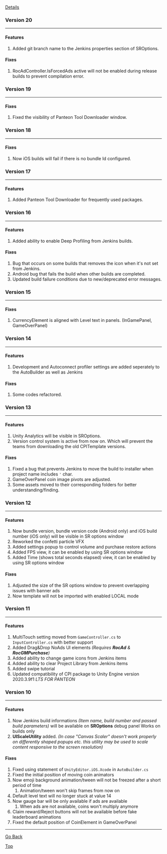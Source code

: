 [Details](./README.md)

### Version 20
---
#### Features
1. Added git branch name to the Jenkins properties section of SROptions.

#### Fixes
1. RocAdController.IsForcedAds active will not be enabled during release builds to prevent compilation error.


### Version 19
---
#### Fixes
1. Fixed the visibility of Panteon Tool Downloader window.


### Version 18
---
#### Fixes
1. Now iOS builds will fail if there is no bundle Id configured.


### Version 17
---
#### Features
1. Added Panteon Tool Downloader for frequently used packages.


### Version 16
---
#### Features
1. Added ability to enable Deep Profiling from Jenkins builds.

#### Fixes
1. Bug that occurs on some builds that removes the icon when it's not set from Jenkins.
2. Android bug that fails the build when other builds are completed.
3. Updated build failure conditions due to new/deprecated error messages.


### Version 15
---
#### Fixes
1. CurrencyElement is aligned with Level text in panels. (InGamePanel, GameOverPanel)



### Version 14
---
#### Features
1. Development and Autoconnect profiler settings are added seperately to the AutoBuilder as well as Jenkins

#### Fixes
1. Some codes refactored.



### Version 13
---
#### Features
1. Unity Analytics will be visible in SROptions.
2. Version control system is active from now on. Which will prevent the teams from downloading the old CPITemplate versions.

#### Fixes
1. Fixed a bug that prevents Jenkins to move the build to installer when project name includes `'` char.
2. GameOverPanel coin image pivots are adjusted.
3. Some assets moved to their corresponding folders for better understanding/finding.



### Version 12
---
#### Features
1. Now bundle version, bundle version code (Android only) and iOS build number (iOS only) will be visible in SR options window
2. Reworked the confetti particle VFX
3. Added settings popup to control volume and purchase restore actions
4. Added FPS view, it can be enabled by using SR options window
5. Added Time (shows total seconds elapsed) view, it can be enabled by using SR options window

#### Fixes
1. Adjusted the size of the SR options window to prevent overlapping issues with banner ads
2. Now template will not be imported with enabled LOCAL mode



### Version 11
----
#### Features
1. MultiTouch setting moved from `GameController.cs` to `InputController.cs` with better support
2. Added Drag&Drop NoAds UI elements *(Requires **RocAd** & **RocGMPurchase**)*
3. Added ability to change game icons from Jenkins items
4. Added ability to clear Project Library from Jenkins items
5. Added swipe tutorial
6. Updated compatibility of CPI package to Unity Engine version 2020.3.9f1 *LTS FOR PANTEON*



### Version 10
----
#### Features
1. Now Jenkins build informations *(Item name, build number and passed build parameters)* will be available on **SROptions** debug panel Works on builds only 
2. **UIScaleUtility** added. *(In case "Canvas Scaler" doesn't work properly on differently shaped popups etc. this utility may be used to scale content responsive to the screen resolution)*

#### Fixes
1. Fixed using statement of `UnityEditor.iOS.Xcode` in `AutoBuilder.cs`
2. Fixed the initial position of moving coin animators
3. Now emoji background animation/tween will not be freezed after a short period of time
	1. Animation/tween won't skip frames from now on
4. Default level text will no longer stuck at value 14
5. Now gauge bar will be only available if ads are available
	1. When ads are not available, coins won't multiply anymore
6. Claim reward/Reject buttons will not be available before fake leaderboard animations
7. Fixed the default position of CoinElement in GameOverPanel



----
<p><a href="javascript:history.back()">Go Back</a></p>






<p><a href="#top" class="btn" title="Go Top">Top</a></p>
